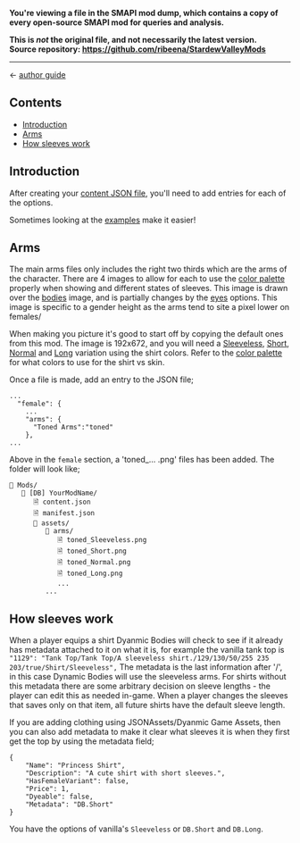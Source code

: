 **You're viewing a file in the SMAPI mod dump, which contains a copy of every open-source SMAPI mod
for queries and analysis.**

**This is _not_ the original file, and not necessarily the latest version.**  
**Source repository: https://github.com/ribeena/StardewValleyMods**

----

← [author guide](../author-guide.md)

## Contents
* [Introduction](#introduction)
* [Arms](#arms)
* [How sleeves work](#how-sleeves-work)

## Introduction
After creating your [content JSON file](../author-guide.md#body-parts), you'll need to add
entries for each of the options.

Sometimes looking at the [examples](https://www.nexusmods.com/stardewvalley/mods/12893?tab=files#file-container-optional-files) make it easier!

## Arms
The main arms files only includes the right two thirds which are the arms of the character.
There are 4 images to allow for each to use the [color palette](color-palette.md) properly when showing and different
states of sleeves. This image is drawn over the [bodies](bodies.md) image, and is partially
changes by the [eyes](face-and-parts.md#eyes) options. This image is specific to
a gender height as the arms tend to site a pixel lower on females/

When making you picture it's good to start off by copying the
default ones from this mod. The image is
192x672, and you will need a [Sleeveless](../../asset/Character/arm_Sleeveless.png),
[Short](../../asset/Character/arm_Short.png), [Normal](../../asset/Character/arm_Normal.png) and
[Long](../../asset/Character/arm_Long.png) variation using the shirt colors. Refer to
the [color palette](color-palette.md) for what colors to use for the shirt vs skin.

Once a file is made, add an entry to the JSON file;

```
...
  "female": {
    ...
    "arms": {
      "Toned Arms":"toned"
    },
...
```
Above in the `female` section, a 'toned_... .png' files has been added. The folder will look like;
```
📁 Mods/
   📁 [DB] YourModName/
      🗎 content.json
      🗎 manifest.json
      📁 assets/
         📁 arms/
            🗎 toned_Sleeveless.png
            🗎 toned_Short.png
            🗎 toned_Normal.png
            🗎 toned_Long.png
            ...
         ...
```
## How sleeves work
When a player equips a shirt Dyanmic Bodies will check to see if it already has metadata
attached to it on what it is, for example the vanilla tank top is
`"1129": "Tank Top/Tank Top/A sleeveless shirt./129/130/50/255 235 203/true/Shirt/Sleeveless",`
The metadata is the last information after '/', in this case Dynamic Bodies will use
the sleeveless arms. For shirts without this metadata there are some
arbitrary decision on sleeve lengths - the player can edit this as needed in-game. When
a player changes the sleeves that saves only on that item, all future shirts
have the default sleeve length.

If you are adding clothing using JSONAssets/Dyanmic Game Assets, then you can also
add metadata to make it clear what sleeves it is when they first get the top
by using the metadata field;
```
{
    "Name": "Princess Shirt",
    "Description": "A cute shirt with short sleeves.",
    "HasFemaleVariant": false,
    "Price": 1,
    "Dyeable": false,
    "Metadata": "DB.Short"
}
```
You have the options of vanilla's `Sleeveless` or `DB.Short` and `DB.Long`.